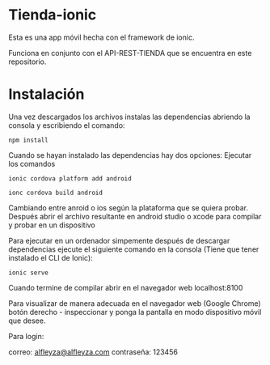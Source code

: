 # Tienda-ionic

Esta es una app móvil hecha con el framework de ionic.

Funciona en conjunto con el API-REST-TIENDA que se encuentra en este repositorio.

# Instalación

Una vez descargados los archivos instalas las dependencias abriendo la consola y escribiendo el comando:

```
npm install

```


Cuando se hayan instalado las dependencias hay dos opciones: Ejecutar los comandos
```
ionic cordova platform add android

```
```
ionc cordova build android

```

Cambiando entre anroid o ios según la plataforma que se quiera probar. Después abrir el archivo resultante en android studio o xcode para compilar y probar en un dispositivo

Para ejecutar en un ordenador simpemente después de descargar dependencias ejecute el siguiente comando en la consola (Tiene que tener instalado el CLI de Ionic):

```
ionic serve
 ```


 Cuando termine de compilar abrir en el navegador web localhost:8100

 Para visualizar de manera adecuada en el navegador web (Google Chrome) botón derecho -
inspeccionar y ponga la pantalla en modo dispositivo móvil que desee.


Para login:

correo: alfleyza@alfleyza.com 
contraseña: 123456
